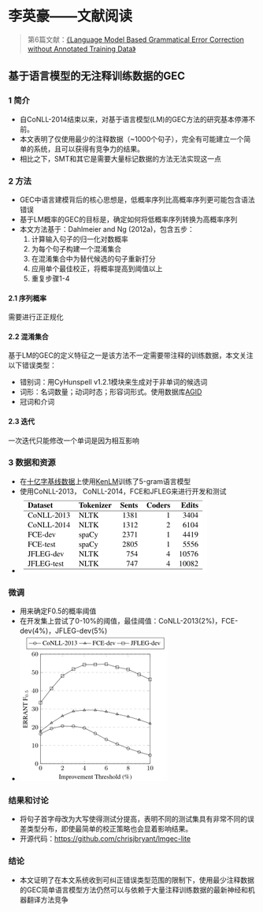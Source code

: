 # 李英豪——文献阅读

> 第6篇文献：[《Language Model Based Grammatical Error Correction without Annotated Training Data》](https://aclweb.org/anthology/W18-0529)

## 基于语言模型的无注释训练数据的GEC

### 1 简介

- 自CoNLL-2014结束以来，对基于语言模型(LM)的GEC方法的研究基本停滞不前。
- 本文表明了仅使用最少的注释数据（~1000个句子），完全有可能建立一个简单的系统，且可以获得有竞争力的结果。
- 相比之下，SMT和其它是需要大量标记数据的方法无法实现这一点

### 2 方法

- GEC中语言建模背后的核心思想是，低概率序列比高概率序列更可能包含语法错误
- 基于LM概率的GEC的目标是，确定如何将低概率序列转换为高概率序列
- 本文方法基于：Dahlmeier and Ng (2012a)，包含五步：
  1. 计算输入句子的归一化对数概率
  2. 为每个句子构建一个混淆集合
  3. 在混淆集合中为替代候选的句子重新打分
  4. 应用单个最佳校正，将概率提高到阈值以上
  5. 重复步骤1-4

#### 2.1 序列概率

需要进行正正规化

#### 2.2 混淆集合

基于LM的GEC的定义特征之一是该方法不一定需要带注释的训练数据，本文关注以下错误类型：

- 错别词：用CyHunspell v1.2.1模块来生成对于非单词的候选词
- 词形：名词数量；动词时态；形容词形式。使用数据库[AGID](<http://wordlist.aspell.net/other/>)
- 冠词和介词

#### 2.3 迭代

一次迭代只能修改一个单词是因为相互影响

### 3 数据和资源

- 在[十亿字基线数据](https://github.com/ciprian-chelba/1-billion-word-language-modeling-benchmark)上使用[KenLM](https://kheafield.com/papers/avenue/kenlm.pdf)训练了5-gram语言模型
- 使用CoNLL-2013， CoNLL-2014，FCE和JFLEG来进行开发和测试
- ![1563793310831](7月22日-工作总结-语音识别后处理.images/1563793310831.png)

### 微调

- 用来确定F0.5的概率阈值
- 在开发集上尝试了0-10%的阈值，最佳阈值：CoNLL-2013(2%)，FCE-dev(4%)，JFLEG-dev(5%)
- ![1563793334366](7月22日-工作总结-语音识别后处理.images/1563793334366.png)

### 结果和讨论

- 将句子首字母改为大写使得测试分提高，表明不同的测试集具有非常不同的误差类型分布，即使最简单的校正策略也会显着影响结果。
- 开源代码：<https://github.com/chrisjbryant/lmgec-lite>

### 结论

- 本文证明了在本文系统收到可纠正错误类型范围的限制下，使用最少注释数据的GEC简单语言模型方法仍然可以与依赖于大量注释训练数据的最新神经和机器翻译方法竞争
